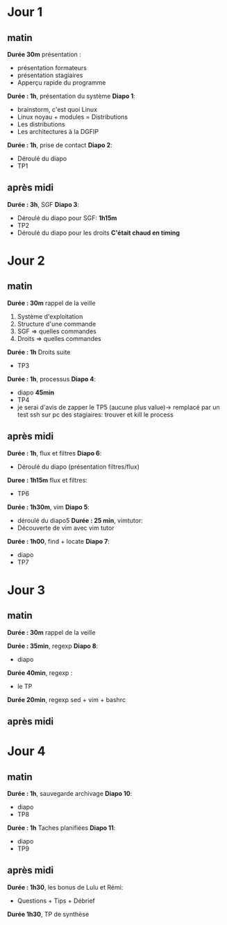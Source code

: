 # Jour 1

## matin

**Durée 30m** présentation :
- présentation formateurs
- présentation stagiaires
- Apperçu rapide du programme

**Durée : 1h**, présentation du système **Diapo 1**:
- brainstorm, c'est quoi Linux
- Linux noyau + modules = Distributions
- Les distributions
- Les architectures à la DGFIP

**Durée : 1h**, prise de contact **Diapo 2**:
- Déroulé du diapo 
- TP1

## après midi

**Durée : 3h**, SGF **Diapo 3**:
- Déroulé du diapo pour SGF: **1h15m**
- TP2
- Déroulé du diapo pour les droits **C'était chaud en timing**

# Jour 2

## matin

**Durée : 30m** rappel de la veille
1) Système d'exploitation
2) Structure d'une commande
3) SGF => quelles commandes
4) Droits => quelles commandes


**Durée : 1h** Droits suite
- TP3

**Durée : 1h**, processus **Diapo 4**:
- diapo **45min**
- TP4
- je serai d'avis de zapper le TP5 (aucune plus value)-> remplacé par un test ssh sur pc des stagiaires: trouver et kill le process


## après midi

**Durée : 1h**, flux et filtres **Diapo 6**:
- Déroulé du diapo (présentation filtres/flux)

**Duree : 1h15m** flux et filtres:
- TP6

**Durée : 1h30m**, vim  **Diapo 5**:
- déroulé du diapo5
**Durée : 25 min**, vimtutor:
- Découverte de vim avec vim tutor

**Durée : 1h00**, find + locate **Diapo 7**:
- diapo
- TP7 


# Jour 3

## matin

**Durée : 30m** rappel de la veille

**Durée : 35min**, regexp **Diapo 8**:
- diapo

**Durée 40min**, regexp :
- le TP

**Durée 20min**, regexp sed + vim + bashrc

## après midi





# Jour 4

## matin

**Durée : 1h**, sauvegarde archivage **Diapo 10**:
- diapo
- TP8

**Durée : 1h** Taches planifiées **Diapo 11**:
- diapo
- TP9

## après midi

**Durée : 1h30**, les bonus de Lulu et Rémi:
- Questions + Tips + Débrief

**Durée 1h30**, TP de synthèse